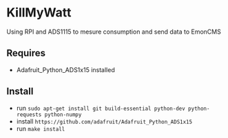 # KillMyWatt
Using RPI and ADS1115 to mesure consumption and send data to EmonCMS

## Requires
 * Adafruit_Python_ADS1x15 installed

## Install
 * run ```sudo apt-get install git build-essential python-dev python-requests python-numpy```
 * install ``` https://github.com/adafruit/Adafruit_Python_ADS1x15 ```
 * run ```make install```

